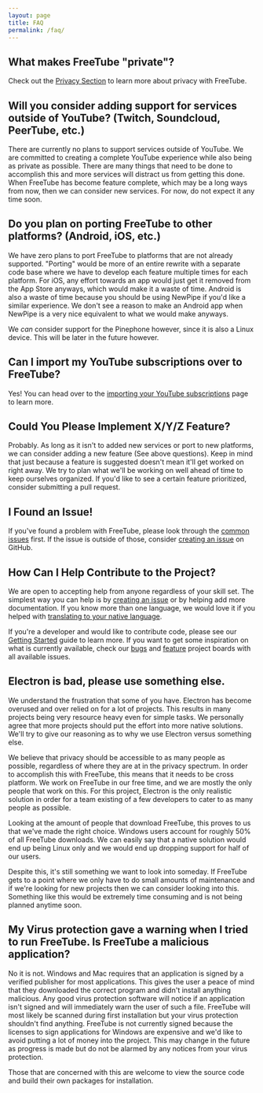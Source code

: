 ```yaml
---
layout: page
title: FAQ
permalink: /faq/
---
```


## What makes FreeTube "private"?

Check out the [Privacy Section](/usage/privacy) to learn more about privacy with FreeTube.

## Will you consider adding support for services outside of YouTube? (Twitch, Soundcloud, PeerTube, etc.)

There are currently no plans to support services outside of YouTube. We are committed to creating a complete YouTube experience while also being as private as possible. There are many things that need to be done to accomplish this and more services will distract us from getting this done. When FreeTube has become feature complete, which may be a long ways from now, then we can consider new services. For now, do not expect it any time soon.

## Do you plan on porting FreeTube to other platforms? (Android, iOS, etc.)

We have zero plans to port FreeTube to platforms that are not already supported. "Porting" would be more of an entire rewrite with a separate code base where we have to develop each feature multiple times for each platform. For iOS, any effort towards an app would just get it removed from the App Store anyways, which would make it a waste of time. Android is also a waste of time because you should be using NewPipe if you'd like a similar experience. We don't see a reason to make an Android app when NewPipe is a very nice equivalent to what we would make anyways.

We _can_ consider support for the Pinephone however, since it is also a Linux device. This will be later in the future however.

## Can I import my YouTube subscriptions over to FreeTube?

Yes! You can head over to the [importing your YouTube subscriptions](/usage/importing-subscriptions) page to learn more.

## Could You Please Implement X/Y/Z Feature?

Probably. As long as it isn't to added new services or port to new platforms, we can consider adding a new feature (See above questions). Keep in mind that just because a feature is suggested doesn't mean it'll get worked on right away. We try to plan what we'll be working on well ahead of time to keep ourselves organized. If you'd like to see a certain feature prioritized, consider submitting a pull request.

## I Found an Issue!

If you've found a problem with FreeTube, please look through the [common issues](/usage/common-issues) first. If the issue is outside of those, consider [creating an issue](/community/creating-an-issue) on GitHub.

## How Can I Help Contribute to the Project?

We are open to accepting help from anyone regardless of your skill set. The simplest way you can help is by [creating an issue](/community/creating-an-issue) or by helping add more documentation. If you know more than one language, we would love it if you helped with [translating to your native language](/community/translations).

If you're a developer and would like to contribute code, please see our [Getting Started](/development/getting-started) guide to learn more. If you want to get some inspiration on what is currently available, check our [bugs](https://github.com/FreeTubeApp/FreeTube/projects/8) and [feature](https://github.com/FreeTubeApp/FreeTube/projects/7) project boards with all available issues.

## Electron is bad, please use something else.

We understand the frustration that some of you have. Electron has become overused and over relied on for a lot of projects. This results in many projects being very resource heavy even for simple tasks. We personally agree that more projects should put the effort into more native solutions. We'll try to give our reasoning as to why we use Electron versus something else.

We believe that privacy should be accessible to as many people as possible, regardless of where they are at in the privacy spectrum. In order to accomplish this with FreeTube, this means that it needs to be cross platform. We work on FreeTube in our free time, and we are mostly the only people that work on this. For this project, Electron is the only realistic solution in order for a team existing of a few developers to cater to as many people as possible.

Looking at the amount of people that download FreeTube, this proves to us that we've made the right choice. Windows users account for roughly 50% of all FreeTube downloads. We can easily say that a native solution would end up being Linux only and we would end up dropping support for half of our users.

Despite this, it's still something we want to look into someday. If FreeTube gets to a point where we only have to do small amounts of maintenance and if we're looking for new projects then we can consider looking into this. Something like this would be extremely time consuming and is not being planned anytime soon.

## My Virus protection gave a warning when I tried to run FreeTube. Is FreeTube a malicious application?

No it is not. Windows and Mac requires that an application is signed by a verified publisher for most applications. This gives the user a peace of mind that they downloaded the correct program and didn't install anything malicious. Any good virus protection software will notice if an application isn't signed and will immediately warn the user of such a file. FreeTube will most likely be scanned during first installation but your virus protection shouldn't find anything. FreeTube is not currently signed because the licenses to sign applications for Windows are expensive and we'd like to avoid putting a lot of money into the project. This may change in the future as progress is made but do not be alarmed by any notices from your virus protection.

Those that are concerned with this are welcome to view the source code and build their own packages for installation.
